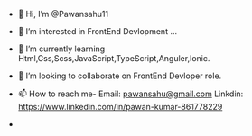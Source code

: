 - 👋 Hi, I’m @Pawansahu11
- 👀 I’m interested in FrontEnd Devlopment ...
- 🌱 I’m currently learning Html,Css,Scss,JavaScript,TypeScript,Anguler,Ionic.
- 💞️ I’m looking to collaborate on FrontEnd Devloper role.
- 📫 How to reach me-
     Email: pawansahu@gmail.com
    Linkdin: https://www.linkedin.com/in/pawan-kumar-861778229

- 

<!---
Pawansahu11/Pawansahu11 is a ✨ special ✨ repository because its `README.md` (this file) appears on your GitHub profile.
You can click the Preview link to take a look at your changes.
--->

